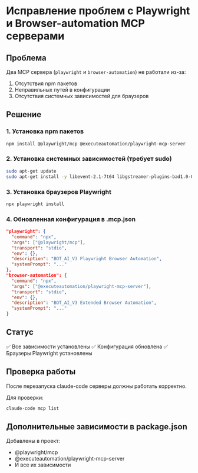 # Исправление проблем с Playwright и Browser-automation MCP серверами

## Проблема
Два MCP сервера (`playwright` и `browser-automation`) не работали из-за:
1. Отсутствия npm пакетов
2. Неправильных путей в конфигурации
3. Отсутствия системных зависимостей для браузеров

## Решение

### 1. Установка npm пакетов
```bash
npm install @playwright/mcp @executeautomation/playwright-mcp-server
```

### 2. Установка системных зависимостей (требует sudo)
```bash
sudo apt-get update
sudo apt-get install -y libevent-2.1-7t64 libgstreamer-plugins-bad1.0-0 libflite1 libavif16 gstreamer1.0-libav
```

### 3. Установка браузеров Playwright
```bash
npx playwright install
```

### 4. Обновленная конфигурация в .mcp.json
```json
"playwright": {
  "command": "npx",
  "args": ["@playwright/mcp"],
  "transport": "stdio",
  "env": {},
  "description": "BOT_AI_V3 Playwright Browser Automation",
  "systemPrompt": "..."
},
"browser-automation": {
  "command": "npx",
  "args": ["@executeautomation/playwright-mcp-server"],
  "transport": "stdio",
  "env": {},
  "description": "BOT_AI_V3 Extended Browser Automation",
  "systemPrompt": "..."
}
```

## Статус
✅ Все зависимости установлены
✅ Конфигурация обновлена
✅ Браузеры Playwright установлены

## Проверка работы
После перезапуска claude-code серверы должны работать корректно.

Для проверки:
```bash
claude-code mcp list
```

## Дополнительные зависимости в package.json
Добавлены в проект:
- @playwright/mcp
- @executeautomation/playwright-mcp-server
- И все их зависимости